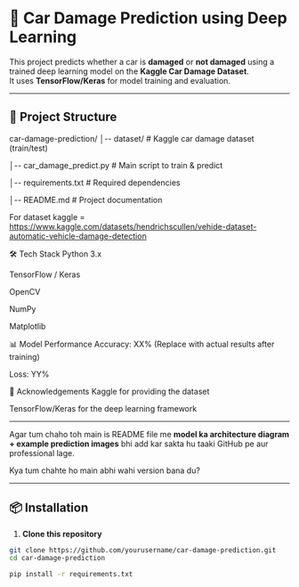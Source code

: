 # 🚗 Car Damage Prediction using Deep Learning

This project predicts whether a car is **damaged** or **not damaged** using a trained deep learning model on the **Kaggle Car Damage Dataset**.  
It uses **TensorFlow/Keras** for model training and evaluation.

---

## 📂 Project Structure

car-damage-prediction/
│-- dataset/ # Kaggle car damage dataset (train/test)

│-- car_damage_predict.py # Main script to train & predict

│-- requirements.txt # Required dependencies

│-- README.md # Project documentation


For dataset kaggle = https://www.kaggle.com/datasets/hendrichscullen/vehide-dataset-automatic-vehicle-damage-detection

🛠 Tech Stack
Python 3.x

TensorFlow / Keras

OpenCV

NumPy

Matplotlib

📊 Model Performance
Accuracy: XX% (Replace with actual results after training)

Loss: YY%


🙌 Acknowledgements
Kaggle for providing the dataset

TensorFlow/Keras for the deep learning framework

---

Agar tum chaho toh main is README file me **model ka architecture diagram + example prediction images** bhi add kar sakta hu taaki GitHub pe aur professional lage.  

Kya tum chahte ho main abhi wahi version bana du?



---

## 📦 Installation

1. **Clone this repository**
```bash
git clone https://github.com/yourusername/car-damage-prediction.git
cd car-damage-prediction

pip install -r requirements.txt








